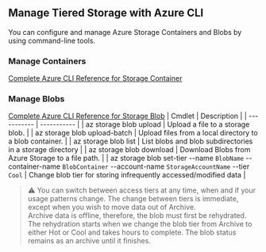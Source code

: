 ## Manage Tiered Storage with Azure CLI
You can configure and manage Azure Storage Containers and Blobs by using command-line tools.

### Manage Containers
[Complete Azure CLI Reference for Storage Container](https://learn.microsoft.com/en-us/cli/azure/storage/container?view=azure-cli-latest)
### Manage Blobs
[Complete Azure CLI Reference for Storage Blob](https://learn.microsoft.com/en-us/cli/azure/storage/blob?view=azure-cli-latest)
| Cmdlet      | Description |
| ----------- | ----------- |
| az storage blob upload | Upload a file to a storage blob. |
| az storage blob upload-batch | Upload files from a local directory to a blob container. |
| az storage blob list | List blobs and blob subdirectories in a storage directory |
| az storage blob download | Download Blobs from Azure Storage to a file path. |
| az storage blob set-tier --name <code>BlobName</code> --container-name <code>BlobContainer</code> --account-name <code>StorageAccountName</code> --tier <code>Cool</code> | Change blob tier for storing infrequently accessed/modified data |

> ⚠️ You can switch between access tiers at any time, when and if your usage patterns change. The change between tiers is immediate, except when you wish to move data out of Archive.<br>
> Archive data is offline, therefore, the blob must first be rehydrated. The rehydration starts when we change the blob tier from Archive to either Hot or Cool and takes hours to complete. The blob status remains as an archive until it finishes.

